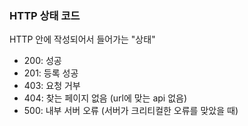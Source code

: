 ### HTTP 상태 코드
HTTP 안에 작성되어서 들어가는 "상태"
- 200: 성공
- 201: 등록 성공
- 403: 요청 거부
- 404: 찾는 페이지 없음 (url에 맞는 api 없음)
- 500: 내부 서버 오류 (서버가 크리티컬한 오류를 맞았을 때)